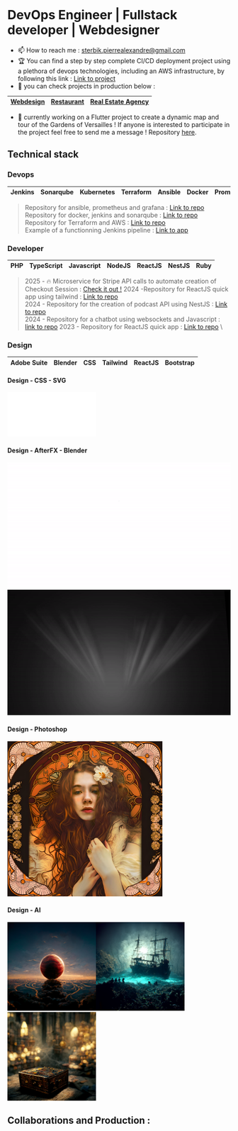 <span style="display:flex;align-items:center;font-size: x-small;"><h1> DevOps Engineer | Fullstack developer | Webdesigner </h1></span>

- 📫 How to reach me : sterbik.pierrealexandre@gmail.com
- :trophy: You can find a step by step complete CI/CD deployment project using a plethora of devops technologies, including an AWS infrastructure, by following this link : [Link to project](https://docs.google.com/document/d/1pa4Xx0-eNUB6V12sOGlKhN1sh6cydZEe/edit?usp=drive_link&ouid=117616023064011937677&rtpof=true&sd=true)
- :triangular_ruler: you can check projects in production below :

| [Webdesign](https://www.zebrart.fr/) | [Restaurant](https://www.le-parnasse-versailles.fr/) | [Real Estate Agency](https://cabinetlaclef.com/) 
:---------------:|:---------------:|:---------------:|

- :loudspeaker: currently working on a Flutter project to create a dynamic map and tour of the Gardens of Versailles ! If anyone is interested to participate in the project feel free to send me a message ! Repository [here](https://github.com/Manianise/versailles-gardens-fun-visit).

## Technical stack

### Devops

| Jenkins | Sonarqube | Kubernetes | Terraform | Ansible | Docker | Prometheus | Grafana |
:---------------:|:---------------:|:---------------:|:---------------:|:---------------:|:---------------:|:---------------:|:---------------:|

> Repository for ansible, prometheus and grafana : [Link to repo](https://github.com/Manianise/ansible-prometheus-grafana) \
> Repository for docker, jenkins and sonarqube : [Link to repo](https://github.com/Manianise/docker-jenkins-env) \
> Repository for Terraform and AWS : [Link to repo](https://github.com/Manianise/terraform-ec2-aws) \
> Example of a functionning Jenkins pipeline : [Link to app](https://github.com/Manianise/api_nodejs)


### Developer


| PHP | TypeScript | Javascript | NodeJS | ReactJS | NestJS | Ruby |
:---------------:|:---------------:|:---------------:|:---------------:|:---------------:|:---------------:|:---------------:|

> 2025 - 🔥 Microservice for Stripe API calls to automate creation of Checkout Session : [Check it out !](https://github.com/Manianise/stripe-dispute-microservice)
> 2024 -Repository for ReactJS quick app using tailwind : [Link to repo](https://github.com/Manianise/sterbik-react) \
> 2024 - Repository for the creation of podcast API using NestJS : [Link to repo](https://github.com/Manianise/podcast-api) \
> 2024 - Repository for a chatbot using websockets and Javascript : [link to repo](https://github.com/Manianise/Chatssistant-SocketIO)
> 2023 - Repository for ReactJS quick app : [Link to repo](https://github.com/Manianise/spiritsPresentation) \

### Design

| Adobe Suite | Blender | CSS | Tailwind | ReactJS | Bootstrap |
:---------------:|:---------------:|:---------------:|:---------------:|:---------------:|:---------------:|

#### Design - CSS - SVG

<img src="./assets/svg/zombie.svg" alt="zombie" width="100" height="100"><img src="./assets/svg/assets.svg" alt="logo" width="100" height="100">

#### Design - AfterFX - Blender

![video](./assets/video/movie_1-ezgif.com-video-to-gif-converter.gif) ![video](./assets/video/intro-ezgif.com-video-to-gif-converter.gif)


#### Design - Photoshop

<img src="./assets/img/refonte4.jpg" alt="Mucha" width="350" height="350">

#### Design - AI

<img src="./assets/img/grid_0.png" alt="ballRed" width="200" height="200"><img src="./assets/img/Sterbik_pirate_skeletons_having_a_banquet_sea_bed_shipwreak_par_fd28700d-1f18-44ed-8392-34e70d276c31.png" alt="pirateBoat" width="200" height="200"><img src="./assets/img/Zebrart_harry_potter_treasure_chest_no_background_octane_render_2b8e66ba-7dd3-48d5-894a-facf2911209f.png" alt="treasure" width="200" height="200">


## Collaborations and Production :



